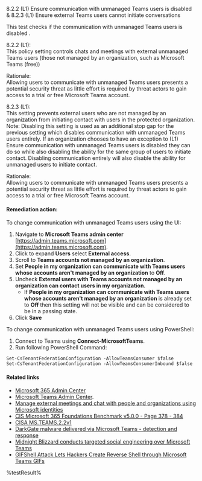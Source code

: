 8.2.2 (L1) Ensure communication with unmanaged Teams users is disabled & 8.2.3 (L1) Ensure external Teams users cannot initiate conversations

This test checks if the communication with unmanaged Teams users is disabled .

8.2.2 (L1):\
This policy setting controls chats and meetings with external unmanaged Teams users (those not managed by an organization, such as Microsoft Teams (free))

Rationale:\
Allowing users to communicate with unmanaged Teams users presents a potential security threat as little effort is required by threat actors to gain access to a trial or free Microsoft Teams account.

8.2.3 (L1):\
This setting prevents external users who are not managed by an organization from initiating contact with users in the protected organization.
Note: Disabling this setting is used as an additional stop gap for the previous setting which disables communication with unmanaged Teams users entirely. If an organization chooses to have an exception to (L1) Ensure communication with unmanaged Teams users is disabled they can do so while also disabling the ability for the same group of users to initiate contact. Disabling communication entirely will also disable the ability for unmanaged users to initiate contact.

Rationale:\
Allowing users to communicate with unmanaged Teams users presents a potential security threat as little effort is required by threat actors to gain access to a trial or free Microsoft Teams account.

#### Remediation action:

To change communication with unmanaged Teams users using the UI:
1. Navigate to **Microsoft Teams admin center** [https://admin.teams.microsoft.com](https://admin.teams.microsoft.com).
2. Click to expand **Users** select **External access**.
3. Scroll to **Teams accounts not managed by an organization**.
4. Set **People in my organization can communicate with Teams users whose accounts aren't managed by an organization** to **Off**.
5. Uncheck **External users with Teams accounts not managed by an organization can contact users in my organization**.
    - If **People in my organization can communicate with Teams users whose accounts aren't managed by an organization** is already set to **Off** then this setting will not be visible and can be considered to be in a passing state.
6. Click **Save**

To change communication with unmanaged Teams users using PowerShell:
1. Connect to Teams using **Connect-MicrosoftTeams**.
2. Run following PowerShell Command:
```
Set-CsTenantFederationConfiguration -AllowTeamsConsumer $false
Set-CsTenantFederationConfiguration -AllowTeamsConsumerInbound $false
```

#### Related links

* [Microsoft 365 Admin Center](https://admin.microsoft.com)
* [Microsoft Teams Admin Center](https://admin.teams.microsoft.com).
* [Manage external meetings and chat with people and organizations using Microsoft identities](https://learn.microsoft.com/en-us/microsoftteams/trusted-organizations-external-meetings-chat?tabs=organization-settings)
* [CIS Microsoft 365 Foundations Benchmark v5.0.0 - Page 378 - 384](https://www.cisecurity.org/benchmark/microsoft_365)
* [CISA MS.TEAMS.2.2v1](https://github.com/cisagov/ScubaGear/blob/main/PowerShell/ScubaGear/baselines/teams.md#msteams22v1)
* [DarkGate malware delivered via Microsoft Teams - detection and response](https://levelblue.com/blogs/security-essentials/darkgate-malware-delivered-via-microsoft-teams-detection-and-response)
* [Midnight Blizzard conducts targeted social engineering over Microsoft Teams](https://www.microsoft.com/en-us/security/blog/2023/08/02/midnight-blizzard-conducts-targeted-social-engineering-over-microsoft-teams/)
* [GIFShell Attack Lets Hackers Create Reverse Shell through Microsoft Teams GIFs](https://www.bitdefender.com/en-us/blog/hotforsecurity/gifshell-attack-lets-hackers-create-reverse-shell-through-microsoft-teams-gifs)

<!--- Results --->
%testResult%